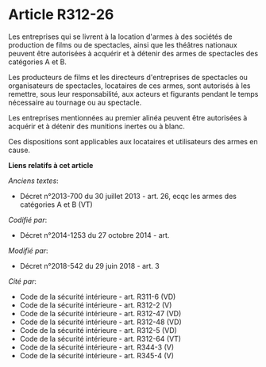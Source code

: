 # Article R312-26

Les entreprises qui se livrent à la location d'armes à des sociétés de production de films ou de spectacles, ainsi que les
théâtres nationaux peuvent être autorisées à acquérir et à détenir des armes de spectacles des catégories A et B.

Les producteurs de films et les directeurs d'entreprises de spectacles ou organisateurs de spectacles, locataires de ces
armes, sont autorisés à les remettre, sous leur responsabilité, aux acteurs et figurants pendant le temps nécessaire au
tournage ou au spectacle.

Les entreprises mentionnées au premier alinéa peuvent être autorisées à acquérir et à détenir des munitions inertes ou à
blanc.

Ces dispositions sont applicables aux locataires et utilisateurs des armes en cause.

**Liens relatifs à cet article**

_Anciens textes_:

  - Décret n°2013-700 du 30 juillet 2013 - art. 26, ecqc les armes des catégories A et B (VT)

_Codifié par_:

  - Décret n°2014-1253 du 27 octobre 2014 - art.

_Modifié par_:

  - Décret n°2018-542 du 29 juin 2018 - art. 3

_Cité par_:

  - Code de la sécurité intérieure - art. R311-6 (VD)
  - Code de la sécurité intérieure - art. R312-2 (V)
  - Code de la sécurité intérieure - art. R312-47 (VD)
  - Code de la sécurité intérieure - art. R312-48 (VD)
  - Code de la sécurité intérieure - art. R312-5 (VD)
  - Code de la sécurité intérieure - art. R312-64 (VT)
  - Code de la sécurité intérieure - art. R344-3 (V)
  - Code de la sécurité intérieure - art. R345-4 (V)
